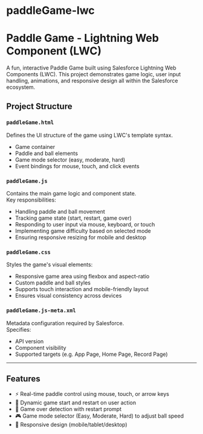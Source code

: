 # paddleGame-lwc

# Paddle Game - Lightning Web Component (LWC)

A fun, interactive Paddle Game built using Salesforce Lightning Web Components (LWC). This project demonstrates game logic, user input handling, animations, and responsive design all within the Salesforce ecosystem.


## Project Structure

### `paddleGame.html`
Defines the UI structure of the game using LWC's template syntax.  
- Game container
- Paddle and ball elements
- Game mode selector (easy, moderate, hard)
- Event bindings for mouse, touch, and click events

### `paddleGame.js`
Contains the main game logic and component state.  
Key responsibilities:
- Handling paddle and ball movement
- Tracking game state (start, restart, game over)
- Responding to user input via mouse, keyboard, or touch
- Implementing game difficulty based on selected mode
- Ensuring responsive resizing for mobile and desktop

### `paddleGame.css`
Styles the game's visual elements:
- Responsive game area using flexbox and aspect-ratio
- Custom paddle and ball styles
- Supports touch interaction and mobile-friendly layout
- Ensures visual consistency across devices

### `paddleGame.js-meta.xml`
Metadata configuration required by Salesforce.  
Specifies:
- API version
- Component visibility
- Supported targets (e.g. App Page, Home Page, Record Page)

---

## Features

- ⚡ Real-time paddle control using mouse, touch, or arrow keys
- 🔄 Dynamic game start and restart on user action
- 🧠 Game over detection with restart prompt
- 🎮 Game mode selector (Easy, Moderate, Hard) to adjust ball speed
- 📱 Responsive design (mobile/tablet/desktop)


